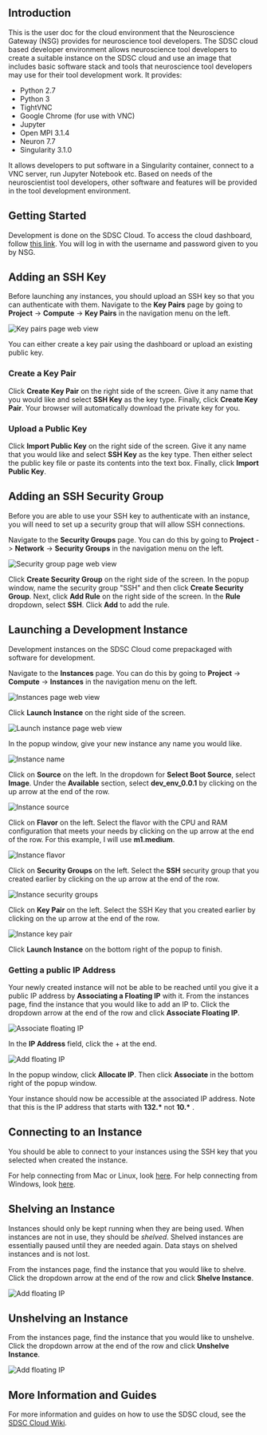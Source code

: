 ## Introduction
This is the user doc for the cloud environment that the Neuroscience Gateway
(NSG) provides for neuroscience tool developers. The SDSC cloud based developer
environment allows neuroscience tool developers to create a suitable instance
on the SDSC cloud and use an image that includes basic software stack and tools
that neuroscience tool developers may use for their tool development work. It
provides:

* Python 2.7
* Python 3
* TightVNC
* Google Chrome (for use with VNC)
* Jupyter
* Open MPI 3.1.4
* Neuron 7.7
* Singularity 3.1.0

It allows developers to put software in a Singularity container, connect to a
VNC server, run Jupyter Notebook etc. Based on needs of the neuroscientist tool
developers, other software and features will be provided in the tool development
environment.

## Getting Started

Development is done on the SDSC Cloud. To access the cloud dashboard,
follow [this link](https://dashboard.cloud.sdsc.edu/). You will log in
with the username and password given to you by NSG.

## Adding an SSH Key
Before launching any instances, you should upload an SSH key so that you can authenticate with them. Navigate to the **Key Pairs** page by going to **Project** ->
**Compute** -> **Key Pairs** in the navigation menu on the left.

![Key pairs page web view](res/key_pairs.png)

You can either create a key pair using the dashboard or upload an
existing public key.


### Create a Key Pair
Click **Create Key Pair** on the right side of the screen. Give it any name
that you would like and select **SSH Key** as the key type. Finally, click
**Create Key Pair**. Your browser will automatically download the private key 
for you.


### Upload a Public Key
Click **Import Public Key** on the right side of the screen. Give it any name
that you would like and select **SSH Key** as the key type. Then either select
the public key file or paste its contents into the text box. Finally,
click **Import Public Key**.


## Adding an SSH Security Group
Before you are able to use your SSH key to authenticate with an instance,
you will need to set up a security group that will allow SSH connections.

Navigate to the **Security Groups** page. You can do this by going to **Project**
-> **Network** -> **Security Groups** in the navigation menu on the left.

![Security group page web view](res/security_groups.png)

Click **Create Security Group** on the right side of the screen. In the popup
window, name the security group "SSH" and then click **Create Security Group**.
Next, click **Add Rule** on the right side of the screen. In the **Rule** 
dropdown, select **SSH**. Click **Add** to add the rule.

## Launching a Development Instance
Development instances on the SDSC Cloud come prepackaged with software for
development.

Navigate to the **Instances** page.
You can do this by going to **Project** -> **Compute** -> **Instances** in the 
navigation menu on the left.

![Instances page web view](res/instances_page.png)

Click **Launch Instance** on the right side of the screen.

![Launch instance page web view](res/launch_instance.png)

In the popup window, give your new instance any name you would like.

![Instance name](res/instance_name.png)

Click on **Source** on the left. In the dropdown for **Select Boot Source**,
select **Image**. Under the **Available** section, select **dev_env_0.0.1**
by clicking on the up arrow at the end of the row.

![Instance source](res/instance_source.png)

Click on **Flavor** on the left. Select the flavor with the CPU and RAM
configuration that meets your needs by clicking on the up arrow at the end
of the row. For this example, I will use **m1.medium**.

![Instance flavor](res/instance_flavor.png)

Click on **Security Groups** on the left. Select the **SSH** security group
that you created earlier by clicking on the up arrow at the end of the row.

![Instance security groups](res/instance_security_groups.png)


Click on **Key Pair** on the left. Select the SSH Key that you created earlier
by clicking on the up arrow at the end of the row.

![Instance key pair](res/instance_key_pair.png)

Click **Launch Instance** on the bottom right of the popup to finish.

### Getting a public IP Address
Your newly created instance will not be able to be reached until you
give it a public IP address by **Associating a Floating IP** with it.
From the instances page, find the instance that you would like to add an
IP to. Click the dropdown arrow at the end of the row and click 
**Associate Floating IP**.

![Associate floating IP](res/floating_ip.png)

In the **IP Address** field, click the + at the end.

![Add floating IP](res/add_floating_ip.png)

In the popup window, click **Allocate IP**. Then click **Associate** in the
bottom right of the popup window.

Your instance should now be accessible at the associated IP address. Note that 
this is the IP address that starts with **132.\*** not **10.\*** .

## Connecting to an Instance
You should be able to connect to your instances using the SSH key that you
selected when created the instance.

For help connecting from Mac or Linux, look [here](https://sdsc-ucsd.atlassian.net/wiki/spaces/SC/pages/110034993/SSH+to+Instance+using+Mac+and+Linux).
For help connecting from Windows, look [here](https://sdsc-ucsd.atlassian.net/wiki/spaces/SC/pages/110034995/SSH+to+Instance+using+Windows).


## Shelving an Instance
Instances should only be kept running when they are being used. When instances
are not in use, they should be _shelved_. Shelved instances are essentially
paused until they are needed again. Data stays on shelved instances and is
not lost.

From the instances page, find the instance that you would like to shelve.
Click the dropdown arrow at the end of the row and click 
**Shelve Instance**.

![Add floating IP](res/shelve_instance.png)

## Unshelving an Instance
From the instances page, find the instance that you would like to unshelve.
Click the dropdown arrow at the end of the row and click 
**Unshelve Instance**.

![Add floating IP](res/unshelve_instance.png)

## More Information and Guides
For more information and guides on how to use the SDSC cloud, see the 
[SDSC Cloud Wiki](https://sdsc-ucsd.atlassian.net/wiki/spaces/SC/overview).